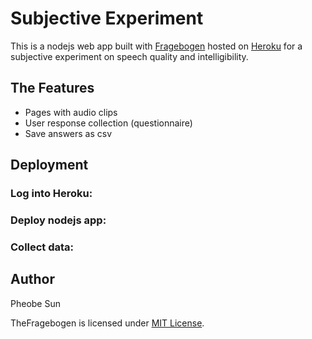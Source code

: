 Subjective Experiment 
===

This is a nodejs web app built with [Fragebogen](http://www.thefragebogen.de/) hosted on [Heroku](http://www.heroku.com) for a subjective experiment on speech quality and intelligibility.

The Features
---
* Pages with audio clips
* User response collection (questionnaire)  
* Save answers as csv


Deployment
---
### Log into Heroku:
### Deploy nodejs app:
### Collect data:

Author
---
Pheobe Sun

TheFragebogen is licensed under [MIT License](https://opensource.org/licenses/MIT).
